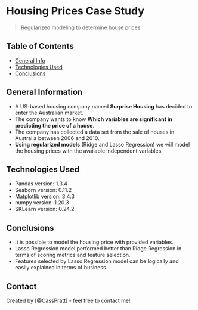 # Housing Prices Case Study
> Regularized modeling to determine house prices.

## Table of Contents
* [General Info](#general-information)
* [Technologies Used](#technologies-used)
* [Conclusions](#conclusions)

## General Information
- A US-based housing company named **Surprise Housing** has decided to enter the Australian market. 
- The company wants to know **Which variables are significant in predicting the price of a house**.
- The company has collected a data set from the sale of houses in Australia between 2006 and 2010.
- **Using regularized models** (Ridge and Lasso Regression) we will model the housing prices with the available independent variables.

## Technologies Used
- Pandas version:  1.3.4
- Seaborn version:  0.11.2
- Matplotlib version:  3.4.3
- numpy version:  1.20.3
- SKLearn version:  0.24.2

## Conclusions
- It is possible to model the housing price with provided variables.
- Lasso Regression model performed better than Ridge Regression in terms of scoring metrics and feature selection.
- Features selected by Lasso Regression model can be logically and easily explained in terms of business.

## Contact
Created by [@CassPratt] - feel free to contact me!
